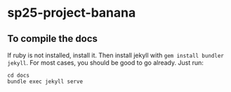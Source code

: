 # sp25-project-banana


## To compile the docs
If ruby is not installed, install it. Then install jekyll with `gem install bundler jekyll`.
For most cases, you should be good to go already. Just run:
```
cd docs
bundle exec jekyll serve
```